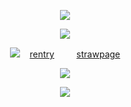 <p align="center"
  
 ![](https://i.postimg.cc/GhFDvzd4/Untitled2067-20240503091207.png)
<p align="center"
 
 ![](https://komarev.com/ghpvc/?username=your-github-username&color=8B0000&label=freaks&abbreviated=true)
<p align="center"
 
![](https://i.postimg.cc/BvY0WSnD/gtdk21-1.png)‎‎ ‎ ‎ ‎  [rentry](https://rentry.co/twohundredshots)‎ ‎ ‎ ‎ ‎  ‎ ‎ ‎ ‎ [strawpage](https://spireofdeciet.straw.page/)
<p align="center"

 ![](https://i.postimg.cc/B6SHvKdj/Untitled2067-20240503091154.png)
 <p align="center"
 
  ![](https://i.postimg.cc/4nkk4TBw/Untitled2067-20240501191018.png)
<p align="center"
